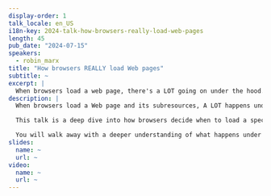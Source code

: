 ```yaml
---
display-order: 1
talk_locale: en_US
i18n-key: 2024-talk-how-browsers-really-load-web-pages
length: 45
pub_date: "2024-07-15"
speakers:
  - robin_marx
title: "How browsers REALLY load Web pages"
subtitle: ~
excerpt: |
  When browsers load a web page, there's a LOT going on under the hood. By examining many different waterfalls, this talk shows how to diagnose them using advanced tools and how to influence their loading. You'll leave with a better understanding of how browsers work, enabling you to fix loading problems and deal with their quirks.
description: |
  When browsers load a Web page and its subresources, A LOT happens under the hood. They need to take into account render/parsing blocking resources, use a preload scanner, listen to resource hints (like preload/preconnect), loading modifiers (async/defer/module), fetchpriority, responsive images, and much more. Based on all those signals, they then need to somehow decide when to load which resources, to make optimal use of the modern HTTP/2 and HTTP/3 connections. And, as you might have guessed, none of the browsers do this in quite the same way (understatement alert!).

  This talk is a deep dive into how browsers decide when to load a specific resource, and all the ways in which you can influence them to modify their behaviour (so you can make sure that important LCP image is definitely one of the first things to come in!). We will look at A LOT of different waterfalls and discuss why each looks the way it does, how to diagnose these issues yourself with advanced tools (like WebPageTest, Debugbear, Chrome netlogs and maybe even *gasp* Wireshark) and how to solve common problems (no, don't just preload everything with fetchpriority=high, you monster!).

  You will walk away with a deeper understanding of what happens under the hood, which will allow you to better deal with the various gotchas and quirks present in today's browsers and resource loading features.
slides:
  name: ~
  url: ~
video:
  name: ~
  url: ~
---
```

